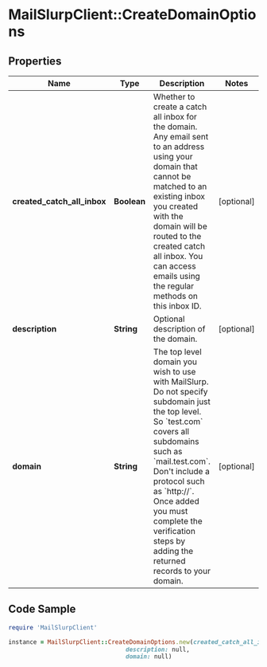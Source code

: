 # MailSlurpClient::CreateDomainOptions

## Properties

Name | Type | Description | Notes
------------ | ------------- | ------------- | -------------
**created_catch_all_inbox** | **Boolean** | Whether to create a catch all inbox for the domain. Any email sent to an address using your domain that cannot be matched to an existing inbox you created with the domain will be routed to the created catch all inbox. You can access emails using the regular methods on this inbox ID. | [optional] 
**description** | **String** | Optional description of the domain. | [optional] 
**domain** | **String** | The top level domain you wish to use with MailSlurp. Do not specify subdomain just the top level. So &#x60;test.com&#x60; covers all subdomains such as &#x60;mail.test.com&#x60;. Don&#39;t include a protocol such as &#x60;http://&#x60;. Once added you must complete the verification steps by adding the returned records to your domain. | [optional] 

## Code Sample

```ruby
require 'MailSlurpClient'

instance = MailSlurpClient::CreateDomainOptions.new(created_catch_all_inbox: null,
                                 description: null,
                                 domain: null)
```



